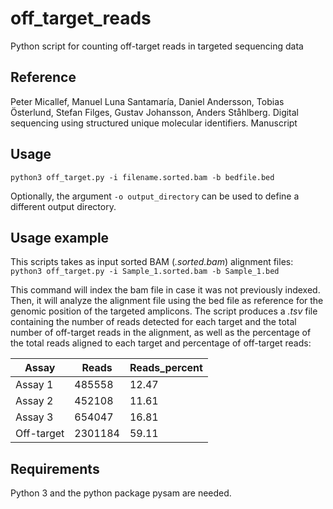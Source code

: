 # off_target_reads
Python script for counting off-target reads in targeted sequencing data

## Reference
Peter Micallef, Manuel Luna Santamaría, Daniel Andersson, Tobias Österlund, Stefan Filges, Gustav Johansson, Anders Ståhlberg. Digital sequencing using structured unique molecular identifiers. Manuscript

## Usage
`python3 off_target.py -i filename.sorted.bam -b bedfile.bed`

Optionally, the argument `-o output_directory` can be used to define a different output directory.

## Usage example
This scripts takes as input sorted BAM (*.sorted.bam*) alignment files:
`python3 off_target.py -i Sample_1.sorted.bam -b Sample_1.bed`

This command will index the bam file in case it was not previously indexed. Then, it will analyze the alignment file using the bed file as reference for the genomic position of the targeted amplicons. The script produces a *.tsv* file containing the number of reads detected for each target and the total number of off-target reads in the alignment, as well as the percentage of the total reads aligned to each target and percentage of off-target reads:

|Assay|Reads|Reads_percent|
|---|---|---|
|Assay 1|485558|12.47|
|Assay 2|452108|11.61|
|Assay 3|654047|16.81|
|Off-target|2301184|59.11|

## Requirements
Python 3 and the python package pysam are needed.
